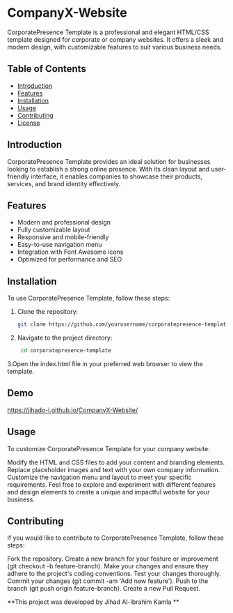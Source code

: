 # CompanyX-Website

CorporatePresence Template is a professional and elegant HTML/CSS template designed for corporate or company websites. It offers a sleek and modern design, with customizable features to suit various business needs.
 
## Table of Contents

 
- [Introduction](#introduction)
- [Features](#features)
- [Installation](#installation)
- [Usage](#usage)
- [Contributing](#contributing)
- [License](#license)


## Introduction

CorporatePresence Template provides an ideal solution for businesses looking to establish a strong online presence. With its clean layout and user-friendly interface, it enables companies to showcase their products, services, and brand identity effectively.

## Features

- Modern and professional design
- Fully customizable layout
- Responsive and mobile-friendly
- Easy-to-use navigation menu
- Integration with Font Awesome icons
- Optimized for performance and SEO

## Installation
To use CorporatePresence Template, follow these steps:

1. Clone the repository:
   ```bash
   git clone https://github.com/yourusername/corporatepresence-template.git
2. Navigate to the project directory:
   ```bash
    cd corporatepresence-template
   
3.Open the index.html file in your preferred web browser to view the template.


## Demo
https://jihado-i.github.io/CompanyX-Website/

## Usage
To customize CorporatePresence Template for your company website:

Modify the HTML and CSS files to add your content and branding elements.
Replace placeholder images and text with your own company information.
Customize the navigation menu and layout to meet your specific requirements.
Feel free to explore and experiment with different features and design elements to create a unique and impactful website for your business.

## Contributing
If you would like to contribute to CorporatePresence Template, follow these steps:

Fork the repository.
Create a new branch for your feature or improvement (git checkout -b feature-branch).
Make your changes and ensure they adhere to the project's coding conventions.
Test your changes thoroughly.
Commit your changes (git commit -am 'Add new feature').
Push to the branch (git push origin feature-branch).
Create a new Pull Request.


**This project was developed by Jihad Al-Ibrahim Kamla
**

